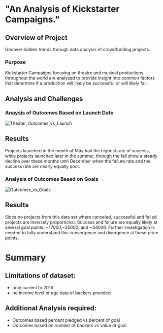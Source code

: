 
# "An Analysis of Kickstarter Campaigns."
## Overview of Project 
Uncover hidden trends through data analysis of crowdfunding projects.
### Purpose
Kickstarter Campaigns focusing on theatre and musical productions throughout the world are analyzed to provide insight into common factors that determine if a production will likely be successful or will likely fail.
## Analysis and Challenges

### Anaysis of Outcomes Based on Launch Date
![Theater_Outcomes_vs_Launch](https://user-images.githubusercontent.com/81878169/116835273-5fbba600-ab87-11eb-92af-09b694425cf3.png)
## Results
Projects launched in the month of May had the highest rate of success, while projects launched later in the summer, through the fall show a steady decline over these months until December when the failure rate and the success rate are nearly equally poor.
### Analysis of Outcomes Based on Goals
![Outcomes_vs_Goals](https://user-images.githubusercontent.com/81878169/116835460-3a7b6780-ab88-11eb-94bb-12dc1c0b7440.png)
## Results
Since no projects from this data set where canceled, successful and failed projects are inversely proportional. Success and failure are equally likely at several goal points: ~17000,~35000, and ~44000. Further investigation is needed to fully understand this convergence and divergence at these price points.
# Summary
## Limitations of dataset:
- only current to 2016
- no income level or age data of backers provided
## Additional Analysis required:
- Outcomes based percent pledged vs percent of goal
- Outcomes based on number of backers vs value of goal
